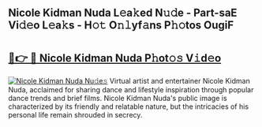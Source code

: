 ## Nicole Kidman Nuda L𝚎a𝚔ed N𝚞𝚍e - Part-saE Vi𝚍𝚎o L𝚎a𝚔s - H𝚘𝚝 O𝚗𝚕yf𝚊ns P𝚑𝚘tos OugiF

# <h2><a href="http://kf31x73.oniu.top/?m=Nicole+Kidman+Nuda">🔗👉 🔴 Nicole Kidman Nuda P𝚑ot𝚘𝚜 V𝚒d𝚎o</a></h2>

[![Nicole Kidman Nuda Nu𝚍e𝚜](https://i.imgur.com/0qMVB7G.gif)](http://kf31x73.oniu.top/?m=Nicole+Kidman+Nuda)
Virtual artist and entertainer Nicole Kidman Nuda, acclaimed for sharing dance and lifestyle inspiration through popular dance trends and brief films. Nicole Kidman Nuda's public image is characterized by its friendly and relatable nature, but the intricacies of his personal life remain shrouded in secrecy.  
